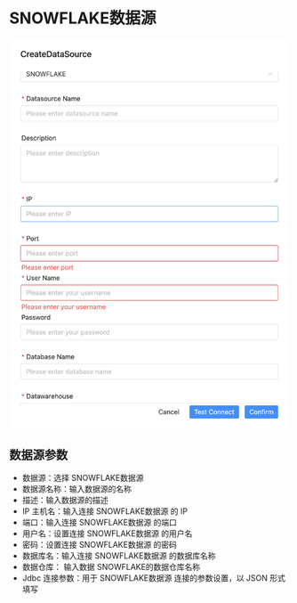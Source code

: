 # SNOWFLAKE数据源

![snowflake](../../../../img/new_ui/dev/datasource/snowflake.png)

## 数据源参数

- 数据源：选择 SNOWFLAKE数据源
- 数据源名称：输入数据源的名称
- 描述：输入数据源的描述
- IP 主机名：输入连接 SNOWFLAKE数据源 的 IP
- 端口：输入连接 SNOWFLAKE数据源 的端口
- 用户名：设置连接 SNOWFLAKE数据源 的用户名
- 密码：设置连接 SNOWFLAKE数据源 的密码
- 数据库名：输入连接 SNOWFLAKE数据源 的数据库名称
- 数据仓库： 输入数据 SNOWFLAKE的数据仓库名称
- Jdbc 连接参数：用于 SNOWFLAKE数据源 连接的参数设置，以 JSON 形式填写


